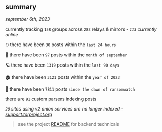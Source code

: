 
## summary
_september 6th, 2023_

currently tracking `158` groups across `283` relays & mirrors - _`113` currently online_

⏲ there have been `30` posts within the `last 24 hours`

🦈 there have been `97` posts within the `month of september`

🪐 there have been `1319` posts within the `last 90 days`

🏚 there have been `3121` posts within the `year of 2023`

🦕 there have been `7811` posts `since the dawn of ransomwatch`

there are `91` custom parsers indexing posts

_`20` sites using v2 onion services are no longer indexed - [support.torproject.org](https://support.torproject.org/onionservices/v2-deprecation/)_

> see the project [README](https://github.com/joshhighet/ransomwatch#ransomwatch--) for backend technicals

